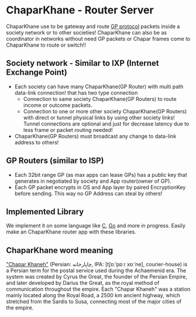 # ChaparKhane - Router Server
ChaparKhane use to be gateway and route [GP protocol](./Giti-Network.md) packets inside a society network or to other societies! ChaparKhane can also be as coordinator in networks without need GP packets or Chapar frames come to ChaparKhane to route or switch!!

## Society network - Similar to IXP (Internet Exchange Point)
- Each society can have many ChaparKhane(GP Router) with multi path data-link connection! that has two type connection
    - Connection to same society ChaparKhane(GP Routers) to route income or outcome packets.
    - Connection to one or more other society ChaparKhane(GP Routers) with direct or tunnel physical links by using other society links! Tunnel connections are optional and just for decrease latency due to less frame or packet routing needed!
- ChaparKhane(GP Routers) must broadcast any change to data-link address to others!

## GP Routers (similar to ISP)
- Each 32bit range GP (as max apps can lease GPs) has a public key that generates in negotiated by society and App router(owner of GP).
- Each GP packet encrypts in OS and App layer by paired EncryptionKey before sending. This way no GP Address can steal by others!

## Implemented Library
We implement it on some language like [C](), [Go](https://github.com/GeniusesGroup/libgo/blob/master/ChaparKhane) and more in progress. Easily make an ChaparKhane router app with these libraries.

## ChaparKhane word meaning
["Chapar Khaneh"](https://en.wikipedia.org/wiki/Chapar_Khaneh) (Persian: چاپارخانه‎, IPA: [tʃɒːˈpɒːɾ xɒːˈne], courier-house) is a Persian term for the postal service used during the Achaemenid era. The system was created by Cyrus the Great, the founder of the Persian Empire, and later developed by Darius the Great, as the royal method of communication throughout the empire. Each "Chapar Khaneh" was a station mainly located along the Royal Road, a 2500 km ancient highway, which stretched from the Sardis to Susa, connecting most of the major cities of the empire.

